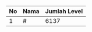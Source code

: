| No | Nama            | Jumlah Level |
|----|-----------------|--------------|
| 1  | #    |    6137        |
